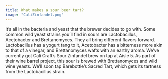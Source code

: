 ```yaml
---
title: What makes a sour beer tart?
image: "CaliZinfandel.png"
---
```

It’s all in the bacteria and yeast that the brewer decides to go with. Some common wild yeast strains you’ll find in sours are Lactobacillus, Acetobacter and Brettanomyces. They all bring different flavors forward. Lactobacillus has a yogurt tang to it, Acetobacter has a bitterness more akin to that of a vinegar, and Brettanomyces wafts with an earthy aroma.  We’ve currently got Cali Craft’s Sour Zinfandel brew on tap at Aisle 5. As part of their wine barrel project, this sour is brewed with Brettanomyces and wild wine yeasts. We’ll soon tap Barebottle’s Sacred Tart, which gets its tartness from the Lactobacillus strain.